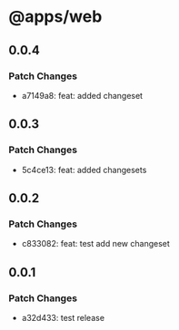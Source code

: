 # @apps/web

## 0.0.4

### Patch Changes

- a7149a8: feat: added changeset

## 0.0.3

### Patch Changes

- 5c4ce13: feat: added changesets

## 0.0.2

### Patch Changes

- c833082: feat: test add new changeset

## 0.0.1

### Patch Changes

- a32d433: test release
